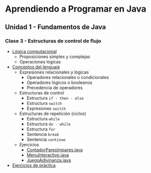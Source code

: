 # Aprendiendo a Programar en Java
## Unidad 1 - Fundamentos de Java
### Clase 3 - Estructuras de control de flujo
- [Lógica computacional](logica_computacional.ipynb)
  - Proposiciones simples y complejas
  - Operaciones lógicas
- [Conceptos del lenguaje](conceptos_lenguaje.ipynb)
  - Expresiones relacionales y lógicas
    - Operadores relacionales o condicionales
    - Operadores lógicos o booleanos
    - Precedencia de operadores
  - Estructuras de control
    - Estructura `if - then - else`
    - Estructura `switch`
    - Expresiones `switch`
  - Estructuras de repetición (ciclos)
    - Estructura `while`
    - Estructura `do - while`
    - Estructura `for`
    - Sentencia `break`
    - Sentencia `continue`
  - Ejercicios
    - [ContadorParesImpares.java](ejemplos/ContadorParesImpares.java)
    - [MenuInteractivo.java](ejemplos/MenuInteractivo.java)
    - [JuegoAdivinanza.java](ejemplos/JuegoAdivinanza.java)
- [Ejercicios de práctica](ejercicios.md)
